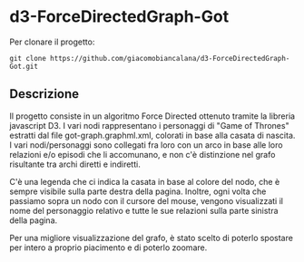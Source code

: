 # d3-ForceDirectedGraph-Got
Per clonare il progetto:
```
git clone https://github.com/giacomobiancalana/d3-ForceDirectedGraph-Got.git
```

## Descrizione
Il progetto consiste in un algoritmo Force Directed ottenuto tramite la libreria javascript D3.
I vari nodi rappresentano i personaggi di "Game of Thrones" estratti dal file got-graph.graphml.xml, colorati in base alla casata di nascita.
I vari nodi/personaggi sono collegati fra loro con un arco in base alle loro relazioni e/o episodi che li accomunano, 
e non c'è distinzione nel grafo risultante tra archi diretti e indiretti.

C'è una legenda che ci indica la casata in base al colore del nodo, che è sempre visibile sulla parte destra della pagina.
Inoltre, ogni volta che passiamo sopra un nodo con il cursore del mouse, vengono visualizzati il nome del personaggio
relativo e tutte le sue relazioni sulla parte sinistra della pagina.

Per una migliore visualizzazione del grafo, è stato scelto di poterlo spostare per intero a proprio piacimento e di poterlo 
zoomare.